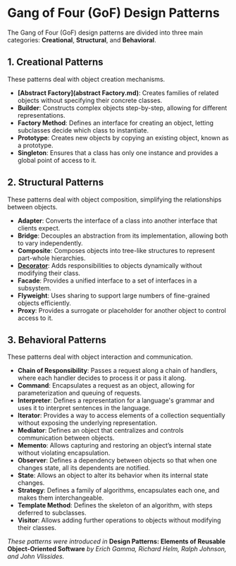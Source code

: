 # Gang of Four (GoF) Design Patterns

The Gang of Four (GoF) design patterns are divided into three main categories: **Creational**, **Structural**, and **Behavioral**.

## 1. Creational Patterns
These patterns deal with object creation mechanisms.

- **[Abstract Factory](abstract Factory.md)**: Creates families of related objects without specifying their concrete classes.
- **Builder**: Constructs complex objects step-by-step, allowing for different representations.
- **Factory Method**: Defines an interface for creating an object, letting subclasses decide which class to instantiate.
- **Prototype**: Creates new objects by copying an existing object, known as a prototype.
- **Singleton**: Ensures that a class has only one instance and provides a global point of access to it.

## 2. Structural Patterns
These patterns deal with object composition, simplifying the relationships between objects.

- **Adapter**: Converts the interface of a class into another interface that clients expect.
- **Bridge**: Decouples an abstraction from its implementation, allowing both to vary independently.
- **Composite**: Composes objects into tree-like structures to represent part-whole hierarchies.
- **[Decorator](decorator.md)**: Adds responsibilities to objects dynamically without modifying their class.
- **Facade**: Provides a unified interface to a set of interfaces in a subsystem.
- **Flyweight**: Uses sharing to support large numbers of fine-grained objects efficiently.
- **Proxy**: Provides a surrogate or placeholder for another object to control access to it.

## 3. Behavioral Patterns
These patterns deal with object interaction and communication.

- **Chain of Responsibility**: Passes a request along a chain of handlers, where each handler decides to process it or pass it along.
- **Command**: Encapsulates a request as an object, allowing for parameterization and queuing of requests.
- **Interpreter**: Defines a representation for a language's grammar and uses it to interpret sentences in the language.
- **Iterator**: Provides a way to access elements of a collection sequentially without exposing the underlying representation.
- **Mediator**: Defines an object that centralizes and controls communication between objects.
- **Memento**: Allows capturing and restoring an object’s internal state without violating encapsulation.
- **Observer**: Defines a dependency between objects so that when one changes state, all its dependents are notified.
- **State**: Allows an object to alter its behavior when its internal state changes.
- **Strategy**: Defines a family of algorithms, encapsulates each one, and makes them interchangeable.
- **Template Method**: Defines the skeleton of an algorithm, with steps deferred to subclasses.
- **Visitor**: Allows adding further operations to objects without modifying their classes.

*These patterns were introduced in* **Design Patterns: Elements of Reusable Object-Oriented Software** *by Erich Gamma, Richard Helm, Ralph Johnson, and John Vlissides.*
